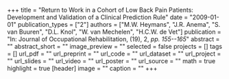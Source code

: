 +++
title = "Return to Work in a Cohort of Low Back Pain Patients: Development and Validation of a Clinical Prediction Rule"
date = "2009-01-01"
publication_types = ["2"]
authors = ["M.W. Heymans", "J.R. Anema", "S. van Buuren", "D.L. Knol", "W. van Mechelen", "H.C.W. de Vet"]
publication = "In: Journal of Occupational Rehabilitation, (19), 2, _pp. 155--165_"
abstract = ""
abstract_short = ""
image_preview = ""
selected = false
projects = []
tags = []
url_pdf = ""
url_preprint = ""
url_code = ""
url_dataset = ""
url_project = ""
url_slides = ""
url_video = ""
url_poster = ""
url_source = ""
math = true
highlight = true
[header]
image = ""
caption = ""
+++
